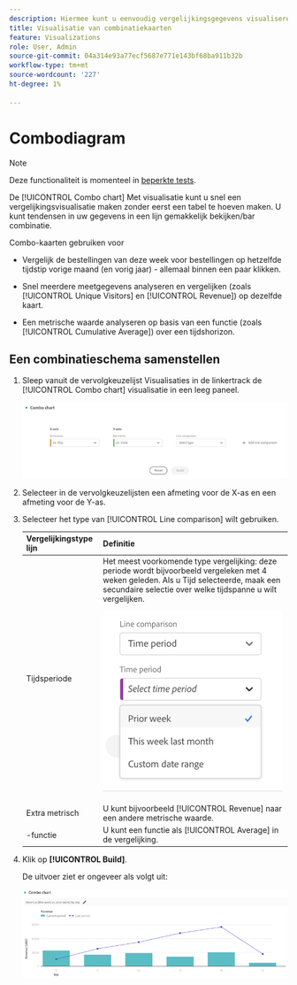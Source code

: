 ```yaml
---
description: Hiermee kunt u eenvoudig vergelijkingsgegevens visualiseren in Analysis Workspace, zoals bouwvergelijkingen met vorige maand, vorig jaar enzovoort.
title: Visualisatie van combinatiekaarten
feature: Visualizations
role: User, Admin
source-git-commit: 04a314e93a77ecf5687e771e143bf68ba911b32b
workflow-type: tm+mt
source-wordcount: '227'
ht-degree: 1%

---
```



# Combodiagram

>[!NOTE]
>
>Deze functionaliteit is momenteel in [beperkte tests](/help/release-notes/releases.md).

De [!UICONTROL Combo chart] Met visualisatie kunt u snel een vergelijkingsvisualisatie maken zonder eerst een tabel te hoeven maken. U kunt tendensen in uw gegevens in een lijn gemakkelijk bekijken/bar combinatie.

Combo-kaarten gebruiken voor

* Vergelijk de bestellingen van deze week voor bestellingen op hetzelfde tijdstip vorige maand (en vorig jaar) - allemaal binnen een paar klikken.

* Snel meerdere meetgegevens analyseren en vergelijken (zoals [!UICONTROL Unique Visitors] en [!UICONTROL Revenue]) op dezelfde kaart.

* Een metrische waarde analyseren op basis van een functie (zoals [!UICONTROL Cumulative Average]) over een tijdshorizon.

## Een combinatieschema samenstellen

1. Sleep vanuit de vervolgkeuzelijst Visualisaties in de linkertrack de [!UICONTROL Combo chart] visualisatie in een leeg paneel.

   ![](assets/combo-chart-build.png)

1. Selecteer in de vervolgkeuzelijsten een afmeting voor de X-as en een afmeting voor de Y-as.

1. Selecteer het type van [!UICONTROL Line comparison] wilt gebruiken.

   | Vergelijkingstype lijn | Definitie |
   | --- | --- |
   | Tijdsperiode | Het meest voorkomende type vergelijking: deze periode wordt bijvoorbeeld vergeleken met 4 weken geleden. Als u Tijd selecteerde, maak een secundaire selectie over welke tijdspanne u wilt vergelijken.<p>![](assets/combo-time-period.png) |
   | Extra metrisch | U kunt bijvoorbeeld [!UICONTROL Revenue] naar een andere metrische waarde. |
   | -functie | U kunt een functie als [!UICONTROL Average] in de vergelijking. |

1. Klik op **[!UICONTROL Build]**.

   De uitvoer ziet er ongeveer als volgt uit:

   ![](assets/combo-output.png)





